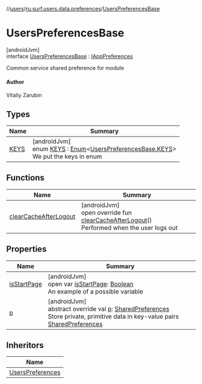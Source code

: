 //[users](../../../index.md)/[ru.surf.users.data.preferences](../index.md)/[UsersPreferencesBase](index.md)

# UsersPreferencesBase

[androidJvm]\
interface [UsersPreferencesBase](index.md) : [IAppPreferences](../../../../../modules/core/core/ru.surf.core.interfaces/-i-app-preferences/index.md)

Common service shared preference for module

#### Author

Vitaliy Zarubin

## Types

| Name | Summary |
|---|---|
| [KEYS](-k-e-y-s/index.md) | [androidJvm]<br>enum [KEYS](-k-e-y-s/index.md) : [Enum](https://kotlinlang.org/api/latest/jvm/stdlib/kotlin/-enum/index.html)&lt;[UsersPreferencesBase.KEYS](-k-e-y-s/index.md)&gt; <br>We put the keys in enum |

## Functions

| Name | Summary |
|---|---|
| [clearCacheAfterLogout](clear-cache-after-logout.md) | [androidJvm]<br>open override fun [clearCacheAfterLogout](clear-cache-after-logout.md)()<br>Performed when the user logs out |

## Properties

| Name | Summary |
|---|---|
| [isStartPage](is-start-page.md) | [androidJvm]<br>open var [isStartPage](is-start-page.md): [Boolean](https://kotlinlang.org/api/latest/jvm/stdlib/kotlin/-boolean/index.html)<br>An example of a possible variable |
| [p](p.md) | [androidJvm]<br>abstract override val [p](p.md): [SharedPreferences](https://developer.android.com/reference/kotlin/android/content/SharedPreferences.html)<br>Store private, primitive data in key-value pairs [SharedPreferences](https://developer.android.com/reference/kotlin/android/content/SharedPreferences.html) |

## Inheritors

| Name |
|---|
| [UsersPreferences](../-users-preferences/index.md) |
